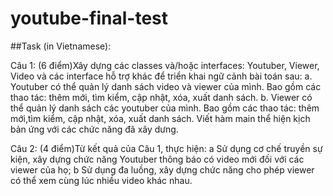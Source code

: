 # youtube-final-test

##Task (in Vietnamese):

Câu 1: (6 điểm)Xây dựng các classes và/hoặc interfaces: Youtuber, Viewer, Video và các interface hỗ trợ khác để triển khai ngữ cảnh bài toán sau:
a. Youtuber có thể quản lý danh sách video và viewer của mình. Bao gồm các thao tác: thêm mới, tìm kiểm, cập nhật, xóa, xuất danh sách.
b. Viewer có thể quản lý danh sách các youtuber của mình. Bao gồm các thao tác: thêm mới,tìm kiểm, cập nhật, xóa, xuất danh sách. Viết hàm main thể hiện kịch bản ứng với các chức năng đã xây dưng.

Câu 2: (4 điểm)Từ kết quả của Câu 1, thực hiện:
a Sử dụng cơ chế truyền sự kiện, xây dựng chức năng Youtuber thông báo có video mới đối với các viewer của họ;
b Sử dụng đa luồng, xây dựng chức năng cho phép viewer có thể xem cùng lúc nhiều video khác nhau.
